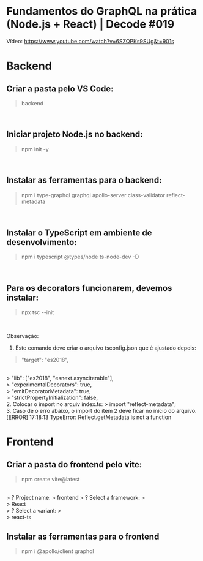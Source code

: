# Fundamentos do GraphQL na prática (Node.js + React) | Decode #019
Vídeo: https://www.youtube.com/watch?v=6SZOPKs9SUg&t=901s

# Backend
## Criar a pasta pelo VS Code:
> backend
<br />

## Iniciar projeto Node.js no backend:
> npm init -y
<br />

## Instalar as ferramentas para o backend:
> npm i type-graphql graphql apollo-server class-validator reflect-metadata 
<br />

## Instalar o TypeScript em ambiente de desenvolvimento:
> npm i typescript @types/node ts-node-dev -D 
<br />

## Para os decorators funcionarem, devemos instalar:
> npx tsc --init
<br />

Observação: <br />
1) Este comando deve criar o arquivo tsconfig.json que é ajustado depois:
> "target": "es2018",
<br />
> "lib": ["es2018", "esnext.asynciterable"],
<br />
> "experimentalDecorators": true,
<br />
> "emitDecoratorMetadata": true,
<br />
> "strictPropertyInitialization": false,
<br />
2. Colocar o import no arquiv index.ts:
> import "reflect-metadata";
<br />
3. Caso de o erro abaixo, o import do item 2 deve ficar no início do arquivo.
[ERROR] 17:18:13 TypeError: Reflect.getMetadata is not a function
<br />

# Frontend

## Criar a pasta do frontend pelo vite:
> npm create vite@latest
<br />
> ? Project name: > frontend
> ? Select a framework: >
<br />
>    React
<br />
> ? Select a variant: >
<br />
>    react-ts
<br />

## Instalar as ferramentas para o frontend
> npm i @apollo/client graphql
<br />







